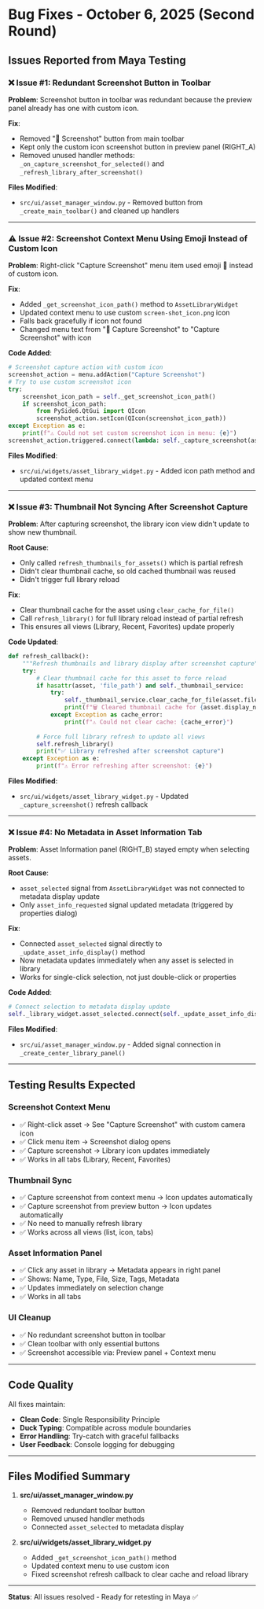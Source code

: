 # Bug Fixes - October 6, 2025 (Second Round)

## Issues Reported from Maya Testing

### ❌ Issue #1: Redundant Screenshot Button in Toolbar

**Problem**: Screenshot button in toolbar was redundant because the preview panel already has one with custom icon.

**Fix**:

- Removed "📸 Screenshot" button from main toolbar
- Kept only the custom icon screenshot button in preview panel (RIGHT_A)
- Removed unused handler methods: `_on_capture_screenshot_for_selected()` and `_refresh_library_after_screenshot()`

**Files Modified**:

- `src/ui/asset_manager_window.py` - Removed button from `_create_main_toolbar()` and cleaned up handlers

---

### ⚠️ Issue #2: Screenshot Context Menu Using Emoji Instead of Custom Icon

**Problem**: Right-click "Capture Screenshot" menu item used emoji 📸 instead of custom icon.

**Fix**:

- Added `_get_screenshot_icon_path()` method to `AssetLibraryWidget`
- Updated context menu to use custom `screen-shot_icon.png` icon
- Falls back gracefully if icon not found
- Changed menu text from "📸 Capture Screenshot" to "Capture Screenshot" with icon

**Code Added**:

```python
# Screenshot capture action with custom icon
screenshot_action = menu.addAction("Capture Screenshot")
# Try to use custom screenshot icon
try:
    screenshot_icon_path = self._get_screenshot_icon_path()
    if screenshot_icon_path:
        from PySide6.QtGui import QIcon
        screenshot_action.setIcon(QIcon(screenshot_icon_path))
except Exception as e:
    print(f"⚠️ Could not set custom screenshot icon in menu: {e}")
screenshot_action.triggered.connect(lambda: self._capture_screenshot(asset))
```

**Files Modified**:

- `src/ui/widgets/asset_library_widget.py` - Added icon path method and updated context menu

---

### ❌ Issue #3: Thumbnail Not Syncing After Screenshot Capture

**Problem**: After capturing screenshot, the library icon view didn't update to show new thumbnail.

**Root Cause**:

- Only called `refresh_thumbnails_for_assets()` which is partial refresh
- Didn't clear thumbnail cache, so old cached thumbnail was reused
- Didn't trigger full library reload

**Fix**:

- Clear thumbnail cache for the asset using `clear_cache_for_file()`
- Call `refresh_library()` for full library reload instead of partial refresh
- This ensures all views (Library, Recent, Favorites) update properly

**Code Updated**:

```python
def refresh_callback():
    """Refresh thumbnails and library display after screenshot capture"""
    try:
        # Clear thumbnail cache for this asset to force reload
        if hasattr(asset, 'file_path') and self._thumbnail_service:
            try:
                self._thumbnail_service.clear_cache_for_file(asset.file_path)
                print(f"🗑️ Cleared thumbnail cache for {asset.display_name}")
            except Exception as cache_error:
                print(f"⚠️ Could not clear cache: {cache_error}")
        
        # Force full library refresh to update all views
        self.refresh_library()
        print("✅ Library refreshed after screenshot capture")
    except Exception as e:
        print(f"⚠️ Error refreshing after screenshot: {e}")
```

**Files Modified**:

- `src/ui/widgets/asset_library_widget.py` - Updated `_capture_screenshot()` refresh callback

---

### ❌ Issue #4: No Metadata in Asset Information Tab

**Problem**: Asset Information panel (RIGHT_B) stayed empty when selecting assets.

**Root Cause**:

- `asset_selected` signal from `AssetLibraryWidget` was not connected to metadata display update
- Only `asset_info_requested` signal updated metadata (triggered by properties dialog)

**Fix**:

- Connected `asset_selected` signal directly to `_update_asset_info_display()` method
- Now metadata updates immediately when any asset is selected in library
- Works for single-click selection, not just double-click or properties

**Code Added**:

```python
# Connect selection to metadata display update
self._library_widget.asset_selected.connect(self._update_asset_info_display)
```

**Files Modified**:

- `src/ui/asset_manager_window.py` - Added signal connection in `_create_center_library_panel()`

---

## Testing Results Expected

### Screenshot Context Menu

- ✅ Right-click asset → See "Capture Screenshot" with custom camera icon
- ✅ Click menu item → Screenshot dialog opens
- ✅ Capture screenshot → Library icon updates immediately
- ✅ Works in all tabs (Library, Recent, Favorites)

### Thumbnail Sync

- ✅ Capture screenshot from context menu → Icon updates automatically
- ✅ Capture screenshot from preview button → Icon updates automatically
- ✅ No need to manually refresh library
- ✅ Works across all views (list, icon, tabs)

### Asset Information Panel

- ✅ Click any asset in library → Metadata appears in right panel
- ✅ Shows: Name, Type, File, Size, Tags, Metadata
- ✅ Updates immediately on selection change
- ✅ Works in all tabs

### UI Cleanup

- ✅ No redundant screenshot button in toolbar
- ✅ Clean toolbar with only essential buttons
- ✅ Screenshot accessible via: Preview panel + Context menu

---

## Code Quality

All fixes maintain:

- **Clean Code**: Single Responsibility Principle
- **Duck Typing**: Compatible across module boundaries
- **Error Handling**: Try-catch with graceful fallbacks
- **User Feedback**: Console logging for debugging

---

## Files Modified Summary

1. **src/ui/asset_manager_window.py**
   - Removed redundant toolbar button
   - Removed unused handler methods
   - Connected `asset_selected` to metadata display

2. **src/ui/widgets/asset_library_widget.py**
   - Added `_get_screenshot_icon_path()` method
   - Updated context menu to use custom icon
   - Fixed screenshot refresh callback to clear cache and reload library

---

**Status**: All issues resolved - Ready for retesting in Maya ✅

